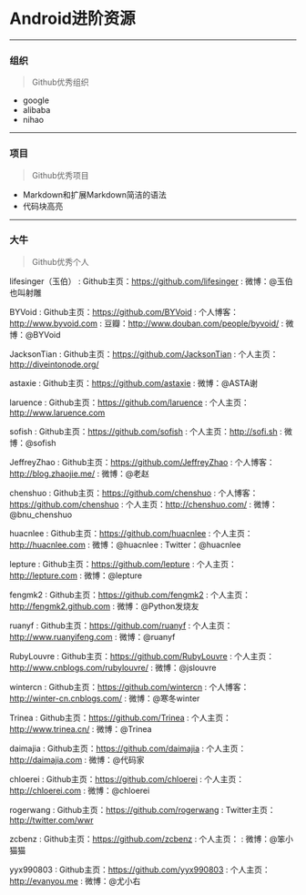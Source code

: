  # Android进阶资源

----------
### 组织
>Github优秀组织

- google 
- alibaba
- nihao

----------
### 项目
>Github优秀项目

- Markdown和扩展Markdown简洁的语法
- 代码块高亮

----------
### 大牛
>Github优秀个人

lifesinger（玉伯）
:  Github主页：https://github.com/lifesinger 
:  微博：@玉伯也叫射雕

BYVoid 
:  Github主页：https://github.com/BYVoid 
:  个人博客：http://www.byvoid.com 
:  豆瓣：http://www.douban.com/people/byvoid/
:  微博：@BYVoid 

JacksonTian 
: Github主页：https://github.com/JacksonTian 
: 个人主页：http://diveintonode.org/

astaxie 
: Github主页：https://github.com/astaxie 
: 微博：@ASTA谢

laruence 
: Github主页：https://github.com/laruence 
: 个人主页：http://www.laruence.com

sofish 
: Github主页：https://github.com/sofish 
: 个人主页：http://sofi.sh 
: 微博：@sofish

JeffreyZhao 
: Github主页：https://github.com/JeffreyZhao 
: 个人博客：http://blog.zhaojie.me/ 
: 微博：@老赵

chenshuo 
: Github主页：https://github.com/chenshuo 
: 个人博客：https://github.com/chenshuo 
: 个人主页：http://chenshuo.com/ 
: 微博：@bnu_chenshuo

huacnlee 
: Github主页：https://github.com/huacnlee 
: 个人主页：http://huacnlee.com 
: 微博：@huacnlee 
: Twitter：@huacnlee

lepture 
: Github主页：https://github.com/lepture 
: 个人主页：http://lepture.com 
: 微博：@lepture

fengmk2 
: Github主页：https://github.com/fengmk2 
: 个人主页：http://fengmk2.github.com 
: 微博：@Python发烧友

ruanyf 
: Github主页：https://github.com/ruanyf 
: 个人主页：http://www.ruanyifeng.com 
: 微博：@ruanyf

RubyLouvre 
: Github主页：https://github.com/RubyLouvre 
: 个人主页：http://www.cnblogs.com/rubylouvre/ 
: 微博：@jslouvre

wintercn 
: Github主页：https://github.com/wintercn 
: 个人博客：http://winter-cn.cnblogs.com/ 
: 微博：@寒冬winter

Trinea 
: Github主页：https://github.com/Trinea 
: 个人主页：http://www.trinea.cn/ 
: 微博：@Trinea

daimajia 
: Github主页：https://github.com/daimajia 
: 个人主页：http://daimajia.com 
: 微博：@代码家

chloerei 
: Github主页：https://github.com/chloerei 
: 个人主页：http://chloerei.com 
: 微博：@chloerei

rogerwang 
: Github主页：https://github.com/rogerwang 
: Twitter主页：http://twitter.com/wwr

zcbenz 
: Github主页：https://github.com/zcbenz 
: 个人主页： 
: 微博：@笨小猫猫

yyx990803 
: Github主页：https://github.com/yyx990803 
: 个人主页：http://evanyou.me 
: 微博：@尤小右

